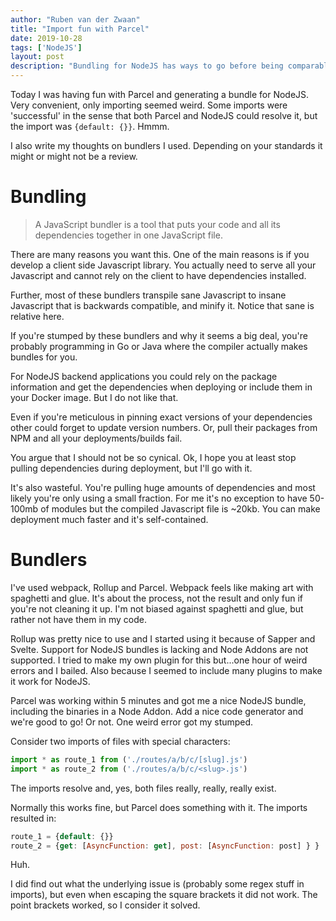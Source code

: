 ```yaml
---
author: "Ruben van der Zwaan"
title: "Import fun with Parcel"
date: 2019-10-28
tags: ['NodeJS']
layout: post
description: "Bundling for NodeJS has ways to go before being comparable to compiled languages."
---
```

Today I was having fun with Parcel and generating a bundle for NodeJS. Very convenient, only importing seemed weird. Some imports were 'successful' in the sense that both Parcel and NodeJS could resolve it, but the import was `{default: {}}`. Hmmm.

<!-- more -->

I also write my thoughts on bundlers I used. Depending on your standards it might or might not be a review.

# Bundling

> A JavaScript bundler is a tool that puts your code and all its dependencies together in one JavaScript file.

There are many reasons you want this. One of the main reasons is if you develop a client side Javascript library. You actually need to serve all your Javascript and cannot rely on the client to have dependencies installed.

Further, most of these bundlers transpile sane Javascript to insane Javascript that is backwards compatible, and minify it. Notice that sane is relative here.

If you're stumped by these bundlers and why it seems a big deal, you're probably programming in Go or Java where the compiler actually makes bundles for you.

For NodeJS backend applications you could rely on the package information and get the dependencies when deploying or include them in your Docker image. But I do not like that.

Even if you're meticulous in pinning exact versions of your dependencies other could forget to update version numbers. Or, pull their packages from NPM and all your deployments/builds fail.

You argue that I should not be so cynical. Ok, I hope you at least stop pulling dependencies during deployment, but I'll go with it.

It's also wasteful. You're pulling huge amounts of dependencies and most likely you're only using a small fraction. For me it's no exception to have 50-100mb of modules but the compiled Javascript file is ~20kb. You can make deployment much faster and it's self-contained.

# Bundlers

I've used webpack, Rollup and Parcel. Webpack feels like making art with spaghetti and glue. It's about the process, not the result and only fun if you're not cleaning it up. I'm not biased against spaghetti and glue, but rather not have them in my code.

Rollup was pretty nice to use and I started using it because of Sapper and Svelte. Support for NodeJS bundles is lacking and Node Addons are not supported. I tried to make my own plugin for this but...one hour of weird errors and I bailed. Also because I seemed to include many plugins to make it work for NodeJS.

Parcel was working within 5 minutes and got me a nice NodeJS bundle, including the binaries in a Node Addon. Add a nice code generator and we're good to go! Or not. One weird error got my stumped.

Consider two imports of files with special characters:
```javascript
import * as route_1 from ('./routes/a/b/c/[slug].js')
import * as route_2 from ('./routes/a/b/c/<slug>.js')
```
The imports resolve and, yes, both files really, really, really exist.

Normally this works fine, but Parcel does something with it. The imports resulted in:
```javascript
route_1 = {default: {}}
route_2 = {get: [AsyncFunction: get], post: [AsyncFunction: post] } }
```

Huh.

I did find out what the underlying issue is (probably some regex stuff in imports), but even when escaping the square brackets it did not work. The point brackets worked, so I consider it solved.
